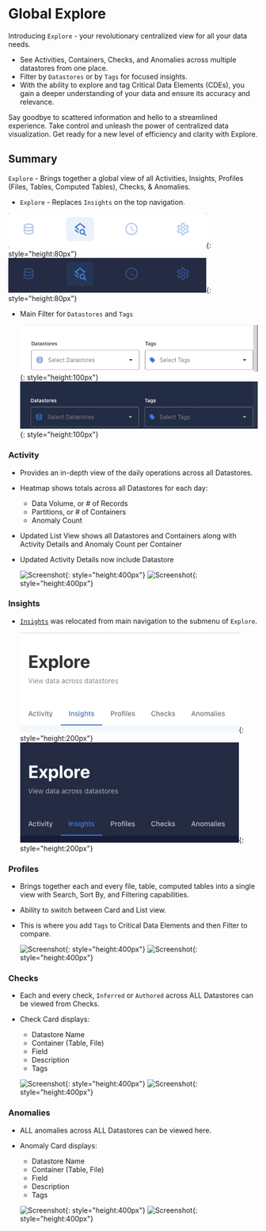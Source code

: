 # Global Explore

Introducing `Explore` - your revolutionary centralized view for all your data needs. 

- See Activities, Containers, Checks, and Anomalies across multiple datastores from one place.
- Filter by `Datastores` or by `Tags` for focused insights.
- With the ability to explore and tag Critical Data Elements (CDEs), you gain a deeper understanding of your data and ensure its accuracy and relevance.

Say goodbye to scattered information and hello to a streamlined experience. Take control and unleash the power of centralized data visualization. Get ready for a new level of efficiency and clarity with Explore.

## Summary

`Explore` - Brings together a global view of all Activities, Insights, Profiles (Files, Tables, Computed Tables), Checks, & Anomalies.
- `Explore` - Replaces `Insights` on the top navigation.

![Screenshot](../assets/insights/explore-light.png#only-light){: style="height:80px"}
    ![Screenshot](../assets/insights/explore-dark.png#only-dark){: style="height:80px"}

- Main Filter for `Datastores` and `Tags`

    ![Screenshot](../assets/explore/explore-datastores-tags-light.png#only-light){: style="height:100px"}
    ![Screenshot](../assets/explore/explore-datastores-tags-dark.png#only-dark){: style="height:100px"}

### Activity

 - Provides an in-depth view of the daily operations across all Datastores.
 - Heatmap shows totals across all Datastores for  each day:
    - Data Volume, or # of Records
    - Partitions, or # of Containers
    - Anomaly Count
 - Updated List View shows all Datastores and Containers along with Activity Details and Anomaly Count per Container
 - Updated Activity Details now include Datastore

     ![Screenshot](../assets/explore/global-activities-light.gif#only-light){: style="height:400px"}
    ![Screenshot](../assets/explore/global-activities-dark.gif#only-dark){: style="height:400px"}

### Insights

 - [`Insights`](/userguide/insights/global-insights/) was relocated from main navigation to the submenu of `Explore`. 
    
    ![Screenshot](../assets/insights/explore-insights-light.png#only-light){: style="height:200px"}
    ![Screenshot](../assets/insights/explore-insights-dark.png#only-dark){: style="height:200px"}
    
### Profiles

 - Brings together each and every file, table, computed tables into a single view with Search, Sort By, and Filtering capabilities.
 - Ability to switch between Card and List view.
 - This is where you add `Tags` to Critical Data Elements and then Filter to compare.



     ![Screenshot](../assets/explore/global-profiles-light.gif#only-light){: style="height:400px"}
    ![Screenshot](../assets/explore/global-profiles-dark.gif#only-dark){: style="height:400px"}

### Checks

 - Each and every check, `Inferred` or `Authored` across ALL Datastores can be viewed from Checks. 
 - Check Card displays:
    - Datastore Name
    - Container (Table, File)
    - Field
    - Description
    - Tags

     ![Screenshot](../assets/explore/global-checks-light.gif#only-light){: style="height:400px"}
    ![Screenshot](../assets/explore/global-checks-dark.gif#only-dark){: style="height:400px"}

### Anomalies

 - ALL anomalies across ALL Datastores can be viewed here. 
 - Anomaly Card displays:
    - Datastore Name
    - Container (Table, File)
    - Field
    - Description
    - Tags

     ![Screenshot](../assets/explore/global-anomalies-light.gif#only-light){: style="height:400px"}
    ![Screenshot](../assets/explore/global-anomalies-dark.gif#only-dark){: style="height:400px"}

